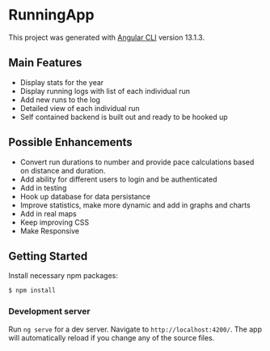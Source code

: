 # RunningApp

This project was generated with [Angular CLI](https://github.com/angular/angular-cli) version 13.1.3.

## Main Features

- Display stats for the year
- Display running logs with list of each individual run
- Add new runs to the log
- Detailed view of each individual run
- Self contained backend is built out and ready to be hooked up

## Possible Enhancements

- Convert run durations to number and provide pace calculations based on distance and duration.
- Add ability for different users to login and be authenticated
- Add in testing
- Hook up database for data persistance
- Improve statistics, make more dynamic and add in graphs and charts
- Add in real maps
- Keep improving CSS
- Make Responsive


## Getting Started 

Install necessary npm packages:

```bash
$ npm install
```

### Development server
Run `ng serve` for a dev server. Navigate to `http://localhost:4200/`. The app will automatically reload if you change any of the source files.



